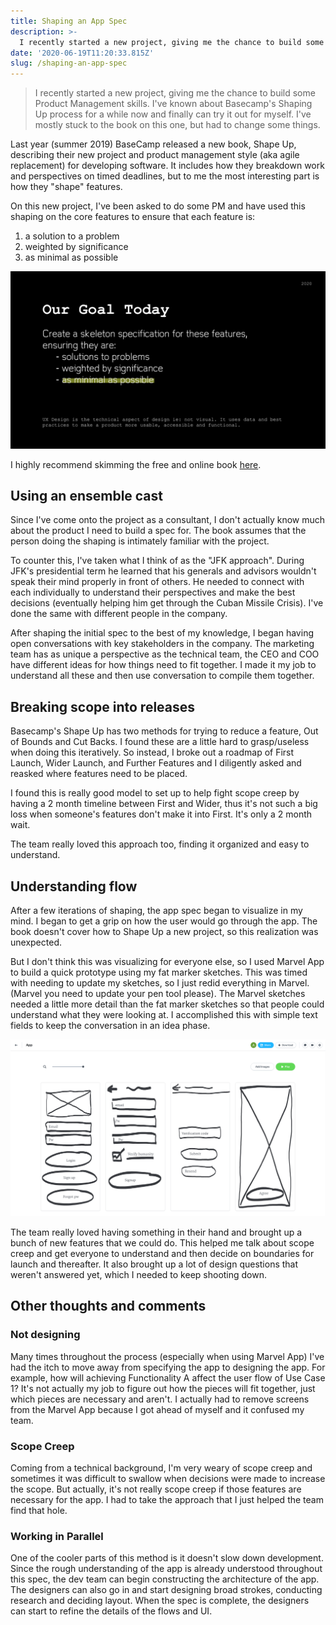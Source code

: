 ```yaml
---
title: Shaping an App Spec
description: >-
  I recently started a new project, giving me the chance to build some Product Management skills. I've known about Basecamp's Shaping Up process for a while now and finally can try it out for myself. I've mostly stuck to the book on this one, but had to change some things.
date: '2020-06-19T11:20:33.815Z'
slug: /shaping-an-app-spec
---
```


> I recently started a new project, giving me the chance to build some Product Management skills. I've known about Basecamp's Shaping Up process for a while now and finally can try it out for myself. I've mostly stuck to the book on this one, but had to change some things.

Last year (summer 2019) BaseCamp released a new book, Shape Up, describing their new project and product management style (aka agile replacement) for developing software. It includes how they breakdown work and perspectives on timed deadlines, but to me the most interesting part is how they "shape" features.

On this new project, I've been asked to do some PM and have used this shaping on the core features to ensure that each feature is:

1. a solution to a problem
2. weighted by significance 
3. as minimal as possible

![Presentation slide showing the aforementioned 3 goals.](./goal.jpg)

I highly recommend skimming the free and online book [here](https://basecamp.com/shapeup/webbook). 

## Using an ensemble cast

Since I've come onto the project as a consultant, I don't actually know much about the product I need to build a spec for. The book assumes that the person doing the shaping is intimately familiar with the project. 

To counter this, I've taken what I think of as the "JFK approach". During JFK's presidential term he learned that his generals and advisors wouldn't speak their mind properly in front of others. He needed to connect with each individually to understand their perspectives and make the best decisions (eventually helping him get through the Cuban Missile Crisis). I've done the same with different people in the company.

After shaping the initial spec to the best of my knowledge, I began having open conversations with key stakeholders in the company. The marketing team has as unique a perspective as the technical team, the CEO and COO have different ideas for how things need to fit together. I made it my job to understand all these and then use conversation to compile them together. 

## Breaking scope into releases

Basecamp's Shape Up has two methods for trying to reduce a feature, Out of Bounds and Cut Backs. I found these are a little hard to grasp/useless when doing this iteratively. So instead, I broke out a roadmap of First Launch, Wider Launch, and Further Features and I diligently asked and reasked where features need to be placed.

I found this is really good model to set up to help fight scope creep by having a 2 month timeline between First and Wider, thus it's not such a big loss when someone's features don't make it into First. It's only a 2 month wait. 

The team really loved this approach too, finding it organized and easy to understand. 

## Understanding flow

After a few iterations of shaping, the app spec began to visualize in my mind. I began to get a grip on how the user would go through the app. The book doesn't cover how to Shape Up a new project, so this realization was unexpected.

But I don't think this was visualizing for everyone else, so I used Marvel App to build a quick prototype using my fat marker sketches. This was timed with needing to update my sketches, so I just redid everything in Marvel. (Marvel you need to update your pen tool please). The Marvel sketches needed a little more detail than the fat marker sketches so that people could understand what they were looking at. I accomplished this with simple text fields to keep the conversation in an idea phase. 

![Screenshot of Marvel App showing a couple screens](./marvelapp.png)

The team really loved having something in their hand and brought up a bunch of new features that we could do. This helped me talk about scope creep and get everyone to understand and then decide on boundaries for launch and thereafter. It also brought up a lot of design questions that weren't answered yet, which I needed to keep shooting down.

## Other thoughts and comments

### Not designing

Many times throughout the process (especially when using Marvel App) I've had the itch to move away from specifying the app to designing the app. For example, how will achieving Functionality A affect the user flow of Use Case 1? It's not actually my job to figure out how the pieces will fit together, just which pieces are necessary and aren't. I actually had to remove screens from the Marvel App because I got ahead of myself and it confused my team.

### Scope Creep

Coming from a technical background, I'm very weary of scope creep and sometimes it was difficult to swallow when decisions were made to increase the scope. But actually, it's not really scope creep if those features are necessary for the app. I had to take the approach that I just helped the team find that hole.

### Working in Parallel

One of the cooler parts of this method is it doesn't slow down development. Since the rough understanding of the app is already understood throughout this spec, the dev team can begin constructing the architecture of the app. The designers can also go in and start designing broad strokes, conducting research and deciding layout. When the spec is complete, the designers can start to refine the details of the flows and UI.
